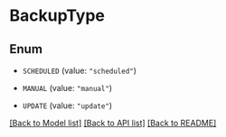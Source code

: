 # BackupType

## Enum


* `SCHEDULED` (value: `"scheduled"`)

* `MANUAL` (value: `"manual"`)

* `UPDATE` (value: `"update"`)


[[Back to Model list]](../README.md#documentation-for-models) [[Back to API list]](../README.md#documentation-for-api-endpoints) [[Back to README]](../README.md)


